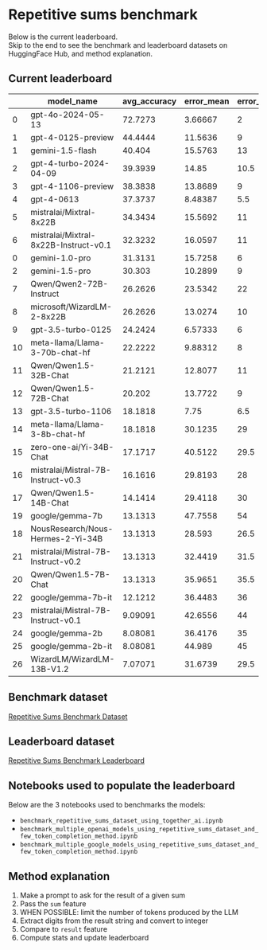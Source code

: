# Repetitive sums benchmark

Below is the current leaderboard.  
Skip to the end to see the benchmark and leaderboard datasets on HuggingFace Hub, and method explanation.  

## Current leaderboard

|   | model_name                             |   avg_accuracy |   error_mean |   error_median |   error_std |   error_min |   error_max |   parsing_failure_count |
|---|----------------------------------------|----------------|--------------|----------------|-------------|-------------|-------------|-------------------------|
| 0 | gpt-4o-2024-05-13                      |      72.7273   |     3.66667  |           2    |     3.25813 |           1 |          12 |                       0 |
| 1 | gpt-4-0125-preview                     |      44.4444   |    11.5636   |           9    |     9.68153 |           1 |          34 |                       0 |
| 1 | gemini-1.5-flash                       |      40.404    |    15.5763   |          13    |    12.5123  |           1 |          42 |                       0 |
| 2 | gpt-4-turbo-2024-04-09                 |      39.3939   |    14.85     |          10.5  |    12.5884  |           1 |          41 |                       0 |
| 3 | gpt-4-1106-preview                     |      38.3838   |    13.8689   |           9    |    11.9715  |           1 |          42 |                       0 |
| 4 | gpt-4-0613                             |      37.3737   |     8.48387  |           5.5  |     7.88595 |           1 |          30 |                       0 |
| 5 | mistralai/Mixtral-8x22B                |      34.3434   |    15.5692   |          11    |    13.677   |           1 |          43 |                       0 |
| 6 | mistralai/Mixtral-8x22B-Instruct-v0.1  |      32.3232   |    16.0597   |          11    |    13.0266  |           1 |          43 |                       0 |
| 0 | gemini-1.0-pro                         |      31.3131   |    15.7258   |           6    |    35.2267  |           1 |         273 |                       6 |
| 2 | gemini-1.5-pro                         |      30.303    |    10.2899   |           9    |     7.67751 |           1 |          28 |                       0 |
| 7 | Qwen/Qwen2-72B-Instruct                |      26.2626   |    23.5342   |          22    |    15.9235  |           1 |          54 |                       0 |
| 8 | microsoft/WizardLM-2-8x22B             |      26.2626   |    13.0274   |          10    |    10.8256  |           1 |          38 |                       0 |
| 9 | gpt-3.5-turbo-0125                     |      24.2424   |     6.57333  |           6    |     5.13118 |           1 |          20 |                       0 |
|10 | meta-llama/Llama-3-70b-chat-hf         |      22.2222   |     9.88312  |           8    |     7.2909  |           1 |          26 |                       0 |
|11 | Qwen/Qwen1.5-32B-Chat                  |      21.2121   |    12.8077   |          11    |     9.45812 |           1 |          36 |                       0 |
|12 | Qwen/Qwen1.5-72B-Chat                  |      20.202    |    13.7722   |           9    |    11.7876  |           1 |          40 |                       0 |
|13 | gpt-3.5-turbo-1106                     |      18.1818   |     7.75     |           6.5  |     6.08194 |           1 |          23 |                       5 |
|14 | meta-llama/Llama-3-8b-chat-hf          |      18.1818   |    30.1235   |          29    |    21.9262  |           1 |          69 |                       0 |
|15 | zero-one-ai/Yi-34B-Chat                |      17.1717   |    40.5122   |          29.5  |    60.7988  |           1 |         340 |                       0 |
|16 | mistralai/Mistral-7B-Instruct-v0.3     |      16.1616   |    29.8193   |          28    |    21.6807  |           1 |          69 |                       0 |
|17 | Qwen/Qwen1.5-14B-Chat                  |      14.1414   |    29.4118   |          30    |    16.9286  |           1 |          60 |                       0 |
|19 | google/gemma-7b                        |      13.1313   |    47.7558   |          54    |    29.6612  |           1 |          99 |                       0 |
|18 | NousResearch/Nous-Hermes-2-Yi-34B      |      13.1313   |    28.593    |          26.5  |    22.5338  |           1 |          79 |                       0 |
|21 | mistralai/Mistral-7B-Instruct-v0.2     |      13.1313   |    32.4419   |          31.5  |    23.4694  |           1 |          74 |                       0 |
|20 | Qwen/Qwen1.5-7B-Chat                   |      13.1313   |    35.9651   |          35.5  |    24.2586  |           1 |          78 |                       0 |
|22 | google/gemma-7b-it                     |      12.1212   |    36.4483   |          36    |    24.0816  |           1 |          78 |                       0 |
|23 | mistralai/Mistral-7B-Instruct-v0.1     |       9.09091  |    42.6556   |          44    |    24.444   |           1 |          84 |                       0 |
|24 | google/gemma-2b                        |       8.08081  |    36.4176   |          35    |    24.6248  |           1 |          80 |                       0 |
|25 | google/gemma-2b-it                     |       8.08081  |    44.989    |          45    |    26.3576  |           1 |          89 |                       0 |
|26 | WizardLM/WizardLM-13B-V1.2             |       7.07071  |    31.6739   |          29.5  |    23.9602  |           1 |          80 |                       0 |


## Benchmark dataset  
[Repetitive Sums Benchmark Dataset](https://huggingface.co/datasets/the-french-artist/repetitive_sums_benchmark_leaderboard/viewer/default/train)

## Leaderboard dataset  

[Repetitive Sums Benchmark Leaderboard](https://huggingface.co/datasets/the-french-artist/repetitive_sums_benchmark_leaderboard/viewer/default/train)

## Notebooks used to populate the leaderboard  

Below are the 3 notebooks used to benchmarks the models:  
* `benchmark_repetitive_sums_dataset_using_together_ai.ipynb`
* `benchmark_multiple_openai_models_using_repetitive_sums_dataset_and_few_token_completion_method.ipynb`
* `benchmark_multiple_google_models_using_repetitive_sums_dataset_and_few_token_completion_method.ipynb`

## Method explanation  

1. Make a prompt to ask for the result of a given sum  
2. Pass the `sum` feature  
3. WHEN POSSIBLE: limit the number of tokens produced by the LLM  
4. Extract digits from the result string and convert to integer  
5. Compare to `result` feature  
6. Compute stats and update leaderboard